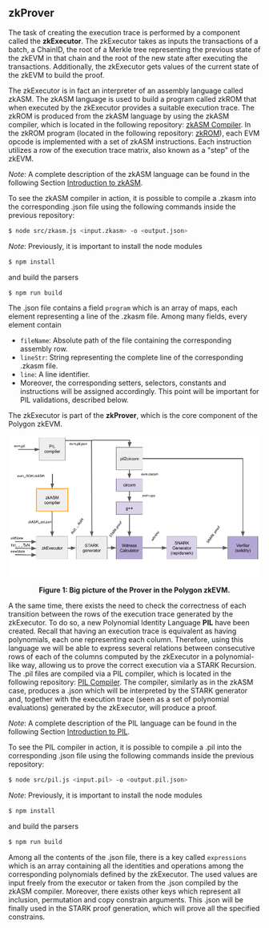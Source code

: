 
## zkProver

The task of creating the execution trace is performed by a component called the **zkExecutor**.
The zkExecutor takes as inputs the transactions of a batch, a ChainID, the root 
of a Merkle tree representing the previous state of the zkEVM in that chain and
the root of the new state after executing the transactions. 
Additionally, the zkExecutor gets values 
of the current state of the zkEVM to build the proof.

The zkExecutor is in fact an interpreter of an assembly language
called zkASM. 
The zkASM language is used to build a program called zkROM that 
when executed by the zkExecutor provides a suitable execution trace. The zkROM
is produced from the zkASM language by using the zkASM compiler, which is located in
the following repository:
[zkASM Compiler](https://github.com/0xPolygonHermez/zkasmcom). 
In the zkROM program (located in the following repository: 
[zkROM](https://github.com/0xPolygonHermez/zkevm-rom)),
each EVM opcode is implemented with a set of zkASM instructions. 
Each instruction utilizes a row of the execution trace matrix, 
also known as a "step" of the zkEVM. 

*Note*: A complete description of the zkASM language can be found in the 
following Section [Introduction to zkASM](../zkASM/introduction.md).

To see the zkASM compiler in action, it is possible to compile a .zkasm into
the corresponding .json file using the following commands inside the previous
repository:

```sh
$ node src/zkasm.js <input.zkasm> -o <output.json>
```

*Note*: Previously, it is important to install the node modules 
```sh
$ npm install
```
and build the parsers
```sh
$ npm run build
```

The .json file contains a field `program` which is an array of maps, 
each element representing a line of the .zkasm file. Among many fields, 
every element contain 

- `fileName`: Absolute path of the file containing the corresponding assembly row.
- `lineStr`: String representing the complete line of the corresponding .zkasm file.
- `line`: A line identifier. 
- Moreover, the corresponding setters, selectors, constants and instructions will be assigned accordingly. 
This point will be important for PIL validations, described below. 


The zkExecutor is part of the **zkProver**, which is the
core component of the Polygon zkEVM.

![](./figures/big-picture.png)

<div align="center"><b> Figure 1: Big picture of the Prover in the Polygon zkEVM. </b></div>


A the same time, there exists the need to check the correctness of each transition
between the rows of the execution trace generated by the zkExecutor. To do so, a new
Polynomial Identity Language **PIL** have been created. Recall
that having an execution trace is equivalent as having polynomials, each one 
representing each column. Therefore, using this language we will
be able to express several relations between consecutive rows of each of the columns 
computed by the zkExecutor in a polynomial-like way, allowing us to prove the 
correct execution via a STARK Recursion. The .pil files are compiled via a PIL compiler, 
which is located in the following repository: [PIL Compiler](https://github.com/0xPolygonHermez/pilcom).
The compiler, similarly as in the zkASM case, produces a .json which will be
interpreted by the STARK generator and, together with the execution trace (seen
as a set of polynomial evaluations) generated by the zkExecutor, will produce a proof. 

*Note*: A complete description of the PIL language can be found in the 
following Section [Introduction to PIL](../PIL/introduction.md).

To see the PIL compiler in action, it is possible to compile a .pil into
the corresponding .json file using the following commands inside the previous
repository:

```sh
$ node src/pil.js <input.pil> -o <output.pil.json>
```

*Note*: Previously, it is important to install the node modules 
```sh
$ npm install
```
and build the parsers
```sh
$ npm run build
```

Among all the contents of the .json file, there is a key called `expressions` which 
is an array containing all the identities and operations among the corresponding
polynomials defined by the zkExecutor. The used values are input freely from the 
executor or taken from the .json compiled by the zkASM compiler. Moreover, there 
exists other keys which represent all inclusion, permutation and copy constrain
arguments. This .json will be finally used in the STARK proof generation, which 
will prove all the specified constrains. 
